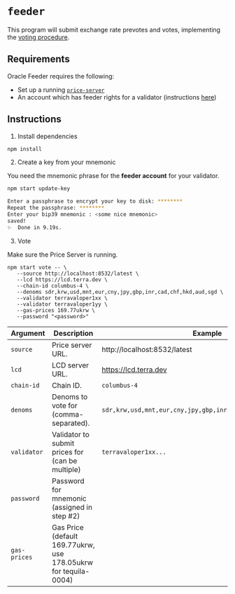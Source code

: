 # `feeder`

This program will submit exchange rate prevotes and votes, implementing the [voting procedure](https://docs.terra.money/dev/spec-oracle.html#voting-procedure). 

## Requirements

Oracle Feeder requires the following:

- Set up a running [`price-server`](../price-server/)
- An account which has feeder rights for a validator (instructions [here](https://docs.terra.money/validator/setup.html#delegate-feeder-consent))

## Instructions

1. Install dependencies

```sh
npm install
```

2. Create a key from your mnemonic

You need the mnemonic phrase for the **feeder account** for your validator.

```sh
npm start update-key

Enter a passphrase to encrypt your key to disk: ********
Repeat the passphrase: ********
Enter your bip39 mnemonic : <some nice mnemonic>
saved!
✨  Done in 9.19s.
```

3. Vote

Make sure the Price Server is running.

```
npm start vote -- \
   --source http://localhost:8532/latest \
   --lcd https://lcd.terra.dev \
   --chain-id columbus-4 \
   --denoms sdr,krw,usd,mnt,eur,cny,jpy,gbp,inr,cad,chf,hkd,aud,sgd \
   --validator terravaloper1xx \
   --validator terravaloper1yy \
   --gas-prices 169.77ukrw \
   --password "<password>"
```

| Argument    | Description                                      | Example                      |
| -           | -                                                | -                            |
| `source`    | Price server URL.                                | http://localhost:8532/latest |
| `lcd`       | LCD server URL.                                  | https://lcd.terra.dev        |
| `chain-id`  | Chain ID.                                        | `columbus-4`                 |
| `denoms`    | Denoms to vote for (comma-separated).            | `sdr,krw,usd,mnt,eur,cny,jpy,gbp,inr,cad,chf,hkd,aud,sgd,thb` |
| `validator` | Validator to submit prices for (can be multiple) | `terravaloper1xx...`         |
| `password`  | Password for mnemonic (assigned in step #2)      |                              |
| `gas-prices`| Gas Price (default 169.77ukrw, use 178.05ukrw for tequila-0004) |                |

